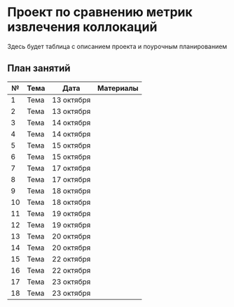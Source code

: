 # Проект по сравнению метрик извлечения коллокаций

Здесь будет таблица с описанием проекта и поурочным планированием

## План занятий

| № | Тема                                                                            | Дата | Материалы |
|---|---------------------------------------------------------------------------------|------|-----------|
| 1 | Тема                                                                            | 13 октября |     |
| 2 | Тема                                                                            | 13 октября |     |
| 3 | Тема                                                                            | 14 октября |     |
| 4 | Тема                                                                            | 14 октября |     |
| 5 | Тема                                                                            | 15 октября |     |
| 6 | Тема                                                                            | 15 октября |     |
| 7 | Тема                                                                            | 17 октября |     |
| 8 | Тема                                                                            | 17 октября |     |
| 9 | Тема                                                                            | 18 октября |     |
| 10 | Тема                                                                            | 18 октября |     |
| 11 | Тема                                                                            | 19 октября |     |
| 12 | Тема                                                                            | 19 октября |     |
| 13 | Тема                                                                            | 20 октября |     |
| 14 | Тема                                                                            | 20 октября |     |
| 15 | Тема                                                                            | 22 октября |     |
| 16 | Тема                                                                            | 22 октября |     |
| 17 | Тема                                                                            | 23 октября |     |
| 18 | Тема                                                                            | 23 октября |     |


